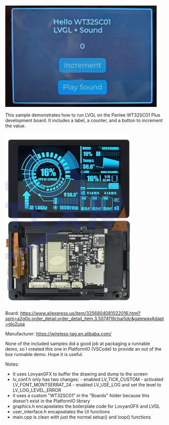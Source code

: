 ![alt text](https://raw.githubusercontent.com/codegrue/WS32SC01-LVGL-Sound/main/images/sample.png)

This sample demonstrates how to run LVGL on the
Panlee WT32SC01 Plus development board. It includes a label, a counter, and
a button to increment the value.

![alt text](https://raw.githubusercontent.com/codegrue/WS32SC01-LVGL-Sound/main/images/board.png)

Board:
https://www.aliexpress.us/item/3256804081022016.html?spm=a2g0o.order_detail.order_detail_item.3.5074f19cbai5dc&gatewayAdapt=glo2usa


Manufacturer:
https://wireless-tag.en.alibaba.com/

None of the included samples did a good job at packaging a runnable
demo, so I created this one in PlatformIO (VSCode) to provide
an out of the box runnable demo. Hope it is useful.

Notes:
- It uses LovyanGFX to buffer the drawing and dump to the screen
- lv_conf.h only has two changes: 
        - enabled LV_TICK_CUSTOM 
        - activated LV_FONT_MONTSERRAT_24
        - enabled LV_USE_LOG and set the level to LV_LOG_LEVEL_ERROR
- it uses a custom "WT32SC01" in the "Boards" folder because this doesn't exist in the PlatformIO library
- graphics.h encapselates the boilerplate code for LovyanGFX and LVGL
- user_interface.h encapselates the UI functions
- main.cpp is clean with just the normal setup() and loop() functions
